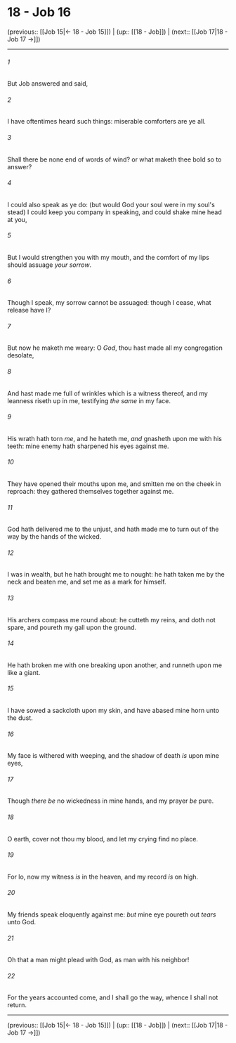 # 18 - Job 16

(previous:: [[Job 15|← 18 - Job 15]]) | (up:: [[18 - Job]]) | (next:: [[Job 17|18 - Job 17 →]])

***


###### 1 
But Job answered and said, 

###### 2 
I have oftentimes heard such things: miserable comforters are ye all. 

###### 3 
Shall there be none end of words of wind? or what maketh thee bold so to answer? 

###### 4 
I could also speak as ye do: (but would God your soul were in my soul's stead) I could keep you company in speaking, and could shake mine head at you, 

###### 5 
But I would strengthen you with my mouth, and the comfort of my lips should assuage _your sorrow_. 

###### 6 
Though I speak, my sorrow cannot be assuaged: though I cease, what release have I? 

###### 7 
But now he maketh me weary: O _God_, thou hast made all my congregation desolate, 

###### 8 
And hast made me full of wrinkles which is a witness thereof, and my leanness riseth up in me, testifying _the same_ in my face. 

###### 9 
His wrath hath torn _me_, and he hateth me, _and_ gnasheth upon me with his teeth: mine enemy hath sharpened his eyes against me. 

###### 10 
They have opened their mouths upon me, and smitten me on the cheek in reproach: they gathered themselves together against me. 

###### 11 
God hath delivered me to the unjust, and hath made me to turn out of the way by the hands of the wicked. 

###### 12 
I was in wealth, but he hath brought me to nought: he hath taken me by the neck and beaten me, and set me as a mark for himself. 

###### 13 
His archers compass me round about: he cutteth my reins, and doth not spare, and poureth my gall upon the ground. 

###### 14 
He hath broken me with one breaking upon another, and runneth upon me like a giant. 

###### 15 
I have sowed a sackcloth upon my skin, and have abased mine horn unto the dust. 

###### 16 
My face is withered with weeping, and the shadow of death _is_ upon mine eyes, 

###### 17 
Though _there be_ no wickedness in mine hands, and my prayer _be_ pure. 

###### 18 
O earth, cover not thou my blood, and let my crying find no place. 

###### 19 
For lo, now my witness _is_ in the heaven, and my record _is_ on high. 

###### 20 
My friends speak eloquently against me: _but_ mine eye poureth out _tears_ unto God. 

###### 21 
Oh that a man might plead with God, as man with his neighbor! 

###### 22 
For the years accounted come, and I shall go the way, whence I shall not return.

***

(previous:: [[Job 15|← 18 - Job 15]]) | (up:: [[18 - Job]]) | (next:: [[Job 17|18 - Job 17 →]])
